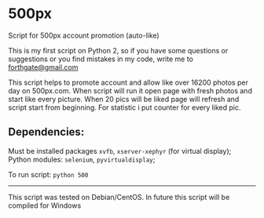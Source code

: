 # 500px
Script for 500px account promotion (auto-like)

  This is my first script on Python 2, so if you have some questions or suggestions  or you find mistakes in my code, write me to forthgate@gmail.com 


  This script helps to promote account and allow like over 16200 photos per day on 500px.com. When script will run it open page with fresh photos and start like every picture. When 20 pics will be liked page will refresh and script start from beginning. For statistic i put counter for every liked pic.

## Dependencies:
Must be installed packages `xvfb`, `xserver-xephyr` (for virtual display);
Python modules: `selenium`, `pyvirtualdisplay`;

To run script:
`python 500`

____________________________________________________________________________________________________________________________
This script was tested on Debian/CentOS. In future this script will be compiled for Windows
